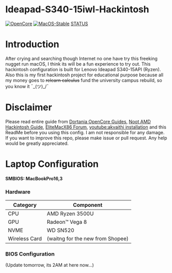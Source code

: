 # Ideapad-S340-15iwl-Hackintosh
[![OpenCore](https://img.shields.io/badge/OpenCore-v0.9.9-blue)](https://github.com/acidanthera/OpenCorePkg)
[![MacOS-Stable](https://img.shields.io/badge/MacOS-13.6.6-blueviolet)](https://www.apple.com/macos/)
[STATUS](https://img.shields.io/badge/STATUS-BETAv0.1-blueviolet.svg)


# Introduction
After crying and searching though Internet no one have try this freeking nugget run macOS, I think its will be a fun experience to try out. This hackintosh configuration is built for Lenovo Ideapad S340-15API (Ryzen). Also this is my first hackintosh project for educational purpose because all my money goes to ~~relearn calculus~~ fund the university campus rebuild, so you know it ¯\_(ツ)_/¯

# Disclaimer
Please read entire guide from [Dortania OpenCore Guides](https://dortania.github.io/OpenCore-Install-Guide/), [Noot AMD Hackintosh Guide](https://chefkissinc.github.io/), [EliteMacX86 Forum](https://elitemacx86.com/feeds/), [youtube:akvaithi installation](https://www.youtube.com/watch?v=CdLvTaBCYyA&t=1751s) and this ReadMe before you using this config. I am not responsible for any damage. If you want to improve this repo, please make issue or pull request. Any help would be greatly appreciated.

# Laptop Configuration
#### SMBIOS: MacBookPro16,3
 ### Hardware
| Category      | Component                       |
|---------------|---------------------------------|
| CPU           | AMD Ryzen 3500U                 |
| GPU           | Radeon™ Vega 8                  |
| NVME          | WD SN520                        |
| Wireless Card | (waitng for the new from Shopee)|

 ### BIOS Configuration
 (Update tomorrow, its 2AM at here now...)
